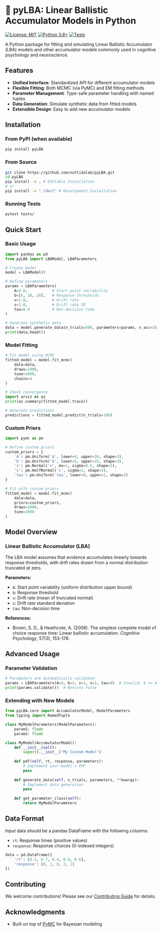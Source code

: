 # 🚀 pyLBA: Linear Ballistic Accumulator Models in Python

[![License: MIT](https://img.shields.io/badge/License-MIT-yellow.svg)](https://opensource.org/licenses/MIT)
[![Python 3.8+](https://img.shields.io/badge/python-3.8+-blue.svg)](https://www.python.org/downloads/release/python-380/)
[![Tests](https://img.shields.io/badge/tests-passing-brightgreen.svg)](https://github.com/nuttidalab/pyLBA/actions)

A Python package for fitting and simulating Linear Ballistic Accumulator (LBA) models and other accumulator models commonly used in cognitive psychology and neuroscience.

## Features

- **Unified Interface**: Standardized API for different accumulator models
- **Flexible Fitting**: Both MCMC (via PyMC) and EM fitting methods
- **Parameter Management**: Type-safe parameter handling with named tuples
- **Data Generation**: Simulate synthetic data from fitted models
- **Extensible Design**: Easy to add new accumulator models

## Installation

### From PyPI (when available)

```bash
pip install pyLBA
```

### From Source

```bash
git clone https://github.com/nuttidalab/pyLBA.git
cd pyLBA
pip install -e . # Editable Installation
# or
pip install -e ".[dev]" # Development Installation
```

### Running Tests

```bash
pytest tests/
```

## Quick Start

### Basic Usage

```python
import pandas as pd
from pyLBA import LBAModel, LBAParameters

# Create model
model = LBAModel()

# Define parameters
params = LBAParameters(
    A=4.0,           # Start point variability
    b=[6, 10, 20],   # Response thresholds
    v=1.0,           # Drift rate
    s=1.0,           # Drift rate SD
    tau=0.0          # Non-decision time
)

# Generate synthetic data
data = model.generate_data(n_trials=500, parameters=params, n_acc=3)
print(data.head())
```

### Model Fitting

```python
# Fit model using MCMC
fitted_model = model.fit_mcmc(
    data=data,
    draws=1000,
    tune=1000,
    chains=4
)

# Check convergence
import arviz as az
print(az.summary(fitted_model.trace))

# Generate predictions
predictions = fitted_model.predict(n_trials=100)
```

### Custom Priors

```python
import pymc as pm

# Define custom priors
custom_priors = {
    'A': pm.Uniform('A', lower=0, upper=10, shape=3),
    'b': pm.Uniform('b', lower=5, upper=25, shape=3),
    'v': pm.Normal('v', mu=1, sigma=0.5, shape=3),
    's': pm.HalfNormal('s', sigma=2, shape=3),
    'tau': pm.Uniform('tau', lower=0, upper=1, shape=3)
}

# Fit with custom priors
fitted_model = model.fit_mcmc(
    data=data,
    priors=custom_priors,
    draws=1000,
    tune=1000
)
```

## Model Overview

### Linear Ballistic Accumulator (LBA)

The LBA model assumes that evidence accumulates linearly towards response thresholds, with drift rates drawn from a normal distribution truncated at zero.

**Parameters:**
- `A`: Start point variability (uniform distribution upper bound)
- `b`: Response threshold
- `v`: Drift rate (mean of truncated normal)
- `s`: Drift rate standard deviation
- `tau`: Non-decision time

**References:**
- Brown, S. D., & Heathcote, A. (2008). The simplest complete model of choice response time: Linear ballistic accumulation. *Cognitive Psychology*, 57(3), 153-178.

## Advanced Usage

### Parameter Validation

```python
# Parameters are automatically validated
params = LBAParameters(A=4, b=3, v=1, s=1, tau=0)  # Invalid: b <= A
print(params.validate())  # Returns False
```

### Extending with New Models

```python
from pyLBA.core import AccumulatorModel, ModelParameters
from typing import NamedTuple

class MyModelParameters(ModelParameters):
    param1: float
    param2: float

class MyModel(AccumulatorModel):
    def __init__(self):
        super().__init__("My Custom Model")
    
    def pdf(self, rt, response, parameters):
        # Implement your model's PDF
        pass
    
    def generate_data(self, n_trials, parameters, **kwargs):
        # Implement data generation
        pass
    
    def get_parameter_class(self):
        return MyModelParameters
```

## Data Format

Input data should be a pandas DataFrame with the following columns:
- `rt`: Response times (positive values)
- `response`: Response choices (0-indexed integers)

```python
data = pd.DataFrame({
    'rt': [0.5, 0.7, 0.4, 0.9, 0.6],
    'response': [0, 1, 0, 2, 1]
})
```

## Contributing

We welcome contributions! Please see our [Contributing Guide](CONTRIBUTING.md) for details.

## Acknowledgments

- Built on top of [PyMC](https://www.pymc.io/) for Bayesian modeling
